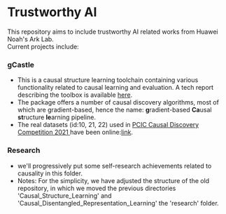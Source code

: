 # Trustworthy AI

This repository aims to include trustworthy AI related works from Huawei Noah's Ark Lab.  
Current projects include:

### gCastle

- This is a causal structure learning toolchain containing various functionality related to causal learning and evaluation. A tech report describing the toolbox is available [here](https://arxiv.org/abs/2111.15155).
- The package offers a number of causal discovery algorithms, most of which are gradient-based, hence the name: **g**radient-based **Ca**usal **st**ructure **le**arning pipeline.
- The real datasets (id:10, 21, 22) used in [PCIC Causal Discovery Competition 2021 ](https://competition.huaweicloud.com/information/1000041487/introduction) have been online:[link](https://github.com/gcastle-hub/dataset).

### Research 
 
- we'll progressively put some self-research achievements related to causality in this folder.
- Notes: For the simplicity, we have adjusted the structure of the old repository, in which we moved the previous 
  directories 'Causal_Structure_Learning' and 'Causal_Disentangled_Representation_Learning' the 'research' folder.
